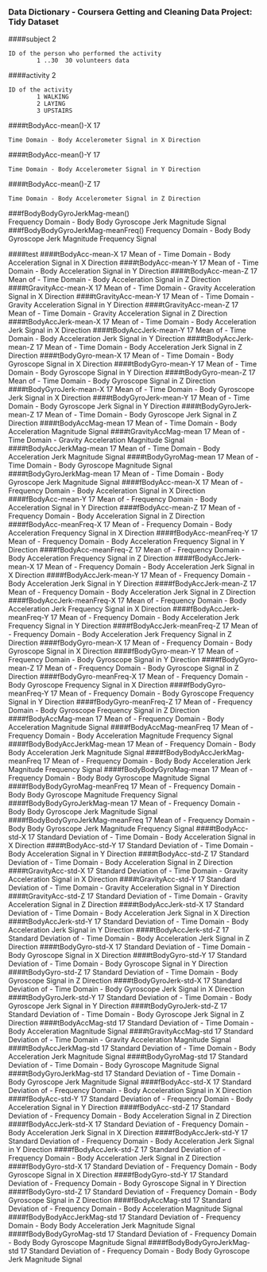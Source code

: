 ###			Data Dictionary - Coursera Getting and Cleaning Data Project: Tidy Dataset

####subject 2

    ID of the person who performed the activity
            1 ..30  30 volunteers data
            
####activity 2

    ID of the activity
            1 WALKING
            2 LAYING
            3 UPSTAIRS
            
            
            
            
####tBodyAcc-mean()-X  17

    Time Domain - Body Accelerometer Signal in X Direction
            

####tBodyAcc-mean()-Y   17

    Time Domain - Body Accelerometer Signal in Y Direction


####tBodyAcc-mean()-Z   17

    Time Domain - Body Accelerometer Signal in Z Direction

###fBodyBodyGyroJerkMag-mean()		
Frequency Domain - Body Body Gyroscope Jerk Magnitude Signal
###fBodyBodyGyroJerkMag-meanFreq()		Frequency Domain - Body Body Gyroscope Jerk Magnitude Frequency Signal


####test
####tBodyAcc-mean-X		17
Mean of - Time Domain - Body Acceleration Signal in X Direction
####tBodyAcc-mean-Y		17
		Mean of - Time Domain - Body Acceleration Signal in Y Direction
####tBodyAcc-mean-Z		17
		Mean of - Time Domain - Body Acceleration Signal in Z Direction
####tGravityAcc-mean-X	17
		Mean of - Time Domain - Gravity Acceleration Signal in X Direction
####tGravityAcc-mean-Y	17
		Mean of - Time Domain - Gravity Acceleration Signal in Y Direction
####tGravityAcc-mean-Z	17
		Mean of - Time Domain - Gravity Acceleration Signal in Z Direction
####tBodyAccJerk-mean-X	17
		Mean of - Time Domain - Body Acceleration Jerk Signal in X Direction
####tBodyAccJerk-mean-Y	17
		Mean of - Time Domain - Body Acceleration Jerk Signal in Y Direction
####tBodyAccJerk-mean-Z	17
		Mean of - Time Domain - Body Acceleration Jerk Signal in Z Direction
####tBodyGyro-mean-X		17
		Mean of - Time Domain - Body Gyroscope Signal in X Direction
####tBodyGyro-mean-Y		17
		Mean of - Time Domain - Body Gyroscope Signal in Y Direction
####tBodyGyro-mean-Z		17
		Mean of - Time Domain - Body Gyroscope Signal in Z Direction
####tBodyGyroJerk-mean-X	17
		Mean of - Time Domain - Body Gyroscope Jerk Signal in X Direction
####tBodyGyroJerk-mean-Y	17
		Mean of - Time Domain - Body Gyroscope Jerk Signal in Y Direction
####tBodyGyroJerk-mean-Z	17
		Mean of - Time Domain - Body Gyroscope Jerk Signal in Z Direction
####tBodyAccMag-mean	17
		Mean of - Time Domain - Body Acceleration Magnitude Signal
####tGravityAccMag-mean	17
		Mean of - Time Domain - Gravity Acceleration Magnitude Signal
####tBodyAccJerkMag-mean	17
		Mean of - Time Domain - Body Acceleration Jerk Magnitude Signal
####tBodyGyroMag-mean	17
		Mean of - Time Domain - Body Gyroscope Magnitude Signal
####tBodyGyroJerkMag-mean	17
		Mean of - Time Domain - Body Gyroscope Jerk Magnitude Signal
####fBodyAcc-mean-X		17
		Mean of - Frequency Domain - Body Acceleration Signal in X Direction
####fBodyAcc-mean-Y		17
		Mean of - Frequency Domain - Body Acceleration Signal in Y Direction
####fBodyAcc-mean-Z		17
		Mean of - Frequency Domain - Body Acceleration Signal in Z Direction
####fBodyAcc-meanFreq-X	17
		Mean of - Frequency Domain - Body Acceleration Frequency Signal in X Direction
####fBodyAcc-meanFreq-Y	17
		Mean of - Frequency Domain - Body Acceleration Frequency Signal in Y Direction
####fBodyAcc-meanFreq-Z	17
		Mean of - Frequency Domain - Body Acceleration Frequency Signal in Z Direction
####fBodyAccJerk-mean-X	17
		Mean of - Frequency Domain - Body Acceleration Jerk Signal in X Direction
####fBodyAccJerk-mean-Y	17
		Mean of - Frequency Domain - Body Acceleration Jerk Signal in Y Direction
####fBodyAccJerk-mean-Z	17
		Mean of - Frequency Domain - Body Acceleration Jerk Signal in Z Direction
####fBodyAccJerk-meanFreq-X		17
		Mean of - Frequency Domain - Body Acceleration Jerk Frequency Signal in X Direction
####fBodyAccJerk-meanFreq-Y		17
		Mean of - Frequency Domain - Body Acceleration Jerk Frequency Signal in Y Direction
####fBodyAccJerk-meanFreq-Z		17
		Mean of - Frequency Domain - Body Acceleration Jerk Frequency Signal in Z Direction
####fBodyGyro-mean-X			17
		Mean of - Frequency Domain - Body Gyroscope Signal in X Direction
####fBodyGyro-mean-Y			17
		Mean of - Frequency Domain - Body Gyroscope Signal in Y Direction
####fBodyGyro-mean-Z			17
		Mean of - Frequency Domain - Body Gyroscope Signal in Z Direction
####fBodyGyro-meanFreq-X		17
		Mean of - Frequency Domain - Body Gyroscope Frequency Signal in X Direction
####fBodyGyro-meanFreq-Y		17
		Mean of - Frequency Domain - Body Gyroscope Frequency Signal in Y Direction
####fBodyGyro-meanFreq-Z		17
		Mean of - Frequency Domain - Body Gyroscope Frequency Signal in Z Direction
####fBodyAccMag-mean		17
		Mean of - Frequency Domain - Body Acceleration Magnitude Signal
####fBodyAccMag-meanFreq		17
		Mean of - Frequency Domain - Body Acceleration Magnitude Frequency Signal
####fBodyBodyAccJerkMag-mean	17
		Mean of - Frequency Domain - Body Body Acceleration Jerk Magnitude Signal
####fBodyBodyAccJerkMag-meanFreq	17
		Mean of - Frequency Domain - Body Body Acceleration Jerk Magnitude Frequency Signal
####fBodyBodyGyroMag-mean		17
		Mean of - Frequency Domain - Body Body Gyroscope Magnitude Signal
####fBodyBodyGyroMag-meanFreq	17
		Mean of - Frequency Domain - Body Body Gyroscope Magnitude Frequency Signal
####fBodyBodyGyroJerkMag-mean	17
		Mean of - Frequency Domain - Body Body Gyroscope Jerk Magnitude Signal
####fBodyBodyGyroJerkMag-meanFreq		17
		Mean of - Frequency Domain - Body Body Gyroscope Jerk Magnitude Frequency Signal
####tBodyAcc-std-X	17
		Standard Deviation of - Time Domain - Body Acceleration Signal in X Direction
####tBodyAcc-std-Y	17
		Standard Deviation of - Time Domain - Body Acceleration Signal in Y Direction
####tBodyAcc-std-Z	17
		Standard Deviation of - Time Domain - Body Acceleration Signal in Z Direction
####tGravityAcc-std-X		17
		Standard Deviation of - Time Domain - Gravity Acceleration Signal in X Direction
####tGravityAcc-std-Y		17
		Standard Deviation of - Time Domain - Gravity Acceleration Signal in Y Direction
####tGravityAcc-std-Z		17
		Standard Deviation of - Time Domain - Gravity Acceleration Signal in Z Direction
####tBodyAccJerk-std-X		17
		Standard Deviation of - Time Domain - Body Acceleration Jerk Signal in X Direction
####tBodyAccJerk-std-Y		17
		Standard Deviation of - Time Domain - Body Acceleration Jerk Signal in Y Direction
####tBodyAccJerk-std-Z		17
		Standard Deviation of - Time Domain - Body Acceleration Jerk Signal in Z Direction
####tBodyGyro-std-X	17
		Standard Deviation of - Time Domain - Body Gyroscope Signal in X Direction
####tBodyGyro-std-Y	17
		Standard Deviation of - Time Domain - Body Gyroscope Signal in Y Direction
####tBodyGyro-std-Z	17
		Standard Deviation of - Time Domain - Body Gyroscope Signal in Z Direction
####tBodyGyroJerk-std-X	17
		Standard Deviation of - Time Domain - Body Gyroscope Jerk Signal in X Direction
####tBodyGyroJerk-std-Y	17
		Standard Deviation of - Time Domain - Body Gyroscope Jerk Signal in Y Direction
####tBodyGyroJerk-std-Z	17
		Standard Deviation of - Time Domain - Body Gyroscope Jerk Signal in Z Direction
####tBodyAccMag-std	17
		Standard Deviation of - Time Domain - Body Acceleration Magnitude Signal
####tGravityAccMag-std	17
		Standard Deviation of - Time Domain - Gravity Acceleration Magnitude Signal
####tBodyAccJerkMag-std	17
		Standard Deviation of - Time Domain - Body Acceleration Jerk Magnitude Signal
####tBodyGyroMag-std		17
		Standard Deviation of - Time Domain - Body Gyroscope Magnitude Signal
####tBodyGyroJerkMag-std	17
		Standard Deviation of - Time Domain - Body Gyroscope Jerk Magnitude Signal
####fBodyAcc-std-X	17
		Standard Deviation of - Frequency Domain - Body Acceleration Signal in X Direction
####fBodyAcc-std-Y	17
		Standard Deviation of - Frequency Domain - Body Acceleration Signal in Y Direction
####fBodyAcc-std-Z	17
		Standard Deviation of - Frequency Domain - Body Acceleration Signal in Z Direction
####fBodyAccJerk-std-X		17
		Standard Deviation of - Frequency Domain - Body Acceleration Jerk Signal in X Direction
####fBodyAccJerk-std-Y		17
		Standard Deviation of - Frequency Domain - Body Acceleration Jerk Signal in Y Direction
####fBodyAccJerk-std-Z		17
		Standard Deviation of - Frequency Domain - Body Acceleration Jerk Signal in Z Direction
####fBodyGyro-std-X		17
		Standard Deviation of - Frequency Domain - Body Gyroscope Signal in X Direction
####fBodyGyro-std-Y		17
		Standard Deviation of - Frequency Domain - Body Gyroscope Signal in Y Direction
####fBodyGyro-std-Z		17
		Standard Deviation of - Frequency Domain - Body Gyroscope Signal in Z Direction
####fBodyAccMag-std		17
		Standard Deviation of - Frequency Domain - Body Acceleration Magnitude Signal
####fBodyBodyAccJerkMag-std		17
		Standard Deviation of - Frequency Domain - Body Body Acceleration Jerk Magnitude Signal
####fBodyBodyGyroMag-std		17
		Standard Deviation of - Frequency Domain - Body Body Gyroscope Magnitude Signal
####fBodyBodyGyroJerkMag-std	17
		Standard Deviation of - Frequency Domain - Body Body Gyroscope Jerk Magnitude Signal
